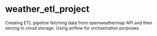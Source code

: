 # weather_etl_project
Creating ETL pipeline fetching data from openweathermap API and then storing in cloud storage. Using airflow for orchastration purposes.
